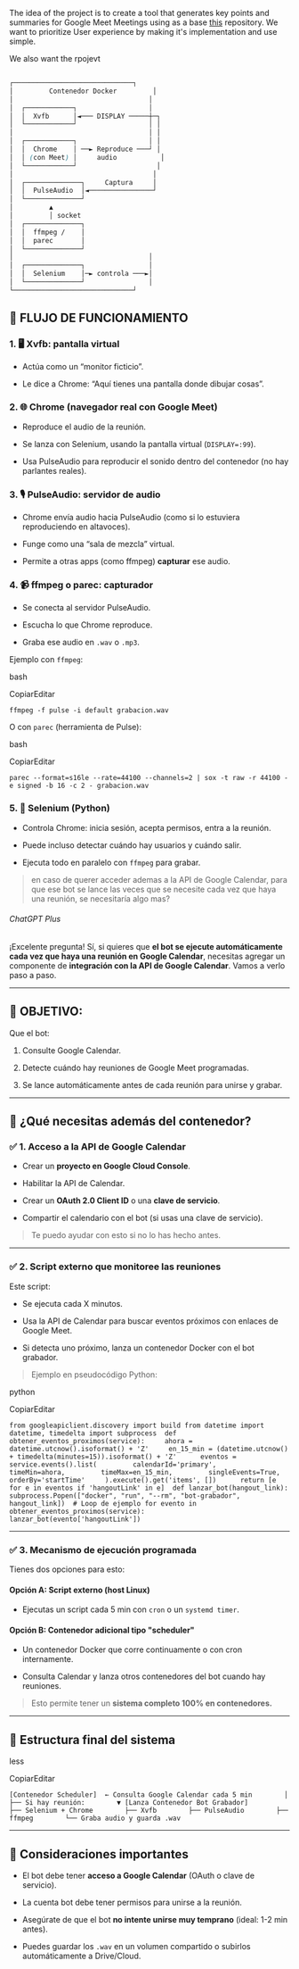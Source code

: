 
The idea of the project is to create a tool that generates key points and summaries for Google Meet Meetings using as a base [this](https://github.com/dhruvldrp9/Google-Meet-Bot) repository. We want to prioritize User experience by making it's implementation and use simple.

We also want the rpojevt 
```css

┌──────────────────────────────┐
│         Contenedor Docker         │
│                                  │
│  ┌────────────┐                  │
│  │  Xvfb      │◄─── DISPLAY ─────┼─┐
│  └────────────┘                  │ │
│                                  │ │
│  ┌────────────┐                  │ │
│  │  Chrome    │ ──► Reproduce ───┘ │
│  │ (con Meet) │     audio           │
│  └────────────┘                    │
│                                   │
│  ┌──────────────┐     Captura     │
│  │  PulseAudio  │◄────────────────┘
│  └──────────────┘
│         ▲
│         │ socket
│  ┌──────────────┐
│  │  ffmpeg /    │
│  │  parec       │
│  └──────────────┘
│                                  │
│  ┌──────────────┐                │
│  │  Selenium    │─► controla ───►│
│  └──────────────┘                │
└──────────────────────────────┘
```
## 🔄 FLUJO DE FUNCIONAMIENTO

### 1. 🖥️ **Xvfb: pantalla virtual**

- Actúa como un “monitor ficticio”.
    
- Le dice a Chrome: “Aquí tienes una pantalla donde dibujar cosas”.
    

### 2. 🌐 **Chrome (navegador real con Google Meet)**

- Reproduce el audio de la reunión.
    
- Se lanza con Selenium, usando la pantalla virtual (`DISPLAY=:99`).
    
- Usa PulseAudio para reproducir el sonido dentro del contenedor (no hay parlantes reales).
    

### 3. 🎙️ **PulseAudio: servidor de audio**

- Chrome envía audio hacia PulseAudio (como si lo estuviera reproduciendo en altavoces).
    
- Funge como una “sala de mezcla” virtual.
    
- Permite a otras apps (como ffmpeg) **capturar** ese audio.
    

### 4. 📹 **ffmpeg o parec: capturador**

- Se conecta al servidor PulseAudio.
    
- Escucha lo que Chrome reproduce.
    
- Graba ese audio en `.wav` o `.mp3`.
    

Ejemplo con `ffmpeg`:

bash

CopiarEditar

`ffmpeg -f pulse -i default grabacion.wav`

O con `parec` (herramienta de Pulse):

bash

CopiarEditar

`parec --format=s16le --rate=44100 --channels=2 | sox -t raw -r 44100 -e signed -b 16 -c 2 - grabacion.wav`

### 5. 🧠 **Selenium (Python)**

- Controla Chrome: inicia sesión, acepta permisos, entra a la reunión.
    
- Puede incluso detectar cuándo hay usuarios y cuándo salir.
    
- Ejecuta todo en paralelo con `ffmpeg` para grabar.

> en caso de querer acceder ademas a la API de Google Calendar, para que ese bot se lance las veces que se necesite cada vez que haya una reunión, se necesitaría algo mas?

###### ChatGPT Plus

¡Excelente pregunta! Sí, si quieres que **el bot se ejecute automáticamente cada vez que haya una reunión en Google Calendar**, necesitas agregar un componente de **integración con la API de Google Calendar**. Vamos a verlo paso a paso.

---

## 🎯 OBJETIVO:

Que el bot:

1. Consulte Google Calendar.
    
2. Detecte cuándo hay reuniones de Google Meet programadas.
    
3. Se lance automáticamente antes de cada reunión para unirse y grabar.
    

---

## 🧱 ¿Qué necesitas además del contenedor?

### ✅ 1. **Acceso a la API de Google Calendar**

- Crear un **proyecto en Google Cloud Console**.
    
- Habilitar la API de Calendar.
    
- Crear un **OAuth 2.0 Client ID** o una **clave de servicio**.
    
- Compartir el calendario con el bot (si usas una clave de servicio).
    

> Te puedo ayudar con esto si no lo has hecho antes.

---

### ✅ 2. **Script externo que monitoree las reuniones**

Este script:

- Se ejecuta cada X minutos.
    
- Usa la API de Calendar para buscar eventos próximos con enlaces de Google Meet.
    
- Si detecta uno próximo, lanza un contenedor Docker con el bot grabador.
    

> Ejemplo en pseudocódigo Python:

python

CopiarEditar

`from googleapiclient.discovery import build from datetime import datetime, timedelta import subprocess  def obtener_eventos_proximos(service):     ahora = datetime.utcnow().isoformat() + 'Z'     en_15_min = (datetime.utcnow() + timedelta(minutes=15)).isoformat() + 'Z'      eventos = service.events().list(         calendarId='primary',         timeMin=ahora,         timeMax=en_15_min,         singleEvents=True,         orderBy='startTime'     ).execute().get('items', [])      return [e for e in eventos if 'hangoutLink' in e]  def lanzar_bot(hangout_link):     subprocess.Popen(["docker", "run", "--rm", "bot-grabador", hangout_link])  # Loop de ejemplo for evento in obtener_eventos_proximos(service):     lanzar_bot(evento['hangoutLink'])`

---

### ✅ 3. **Mecanismo de ejecución programada**

Tienes dos opciones para esto:

#### Opción A: Script externo (host Linux)

- Ejecutas un script cada 5 min con `cron` o un `systemd timer`.
    

#### Opción B: Contenedor adicional tipo "scheduler"

- Un contenedor Docker que corre continuamente o con cron internamente.
    
- Consulta Calendar y lanza otros contenedores del bot cuando hay reuniones.
    

> Esto permite tener un **sistema completo 100% en contenedores.**

---

## 🧩 Estructura final del sistema

less

CopiarEditar

`[Contenedor Scheduler]  ← Consulta Google Calendar cada 5 min        │        ├── Si hay reunión:        ▼ [Lanza Contenedor Bot Grabador]        ├── Selenium + Chrome        ├── Xvfb        ├── PulseAudio        ├── ffmpeg        └── Graba audio y guarda .wav`

---

## 🚨 Consideraciones importantes

- El bot debe tener **acceso a Google Calendar** (OAuth o clave de servicio).
    
- La cuenta bot debe tener permisos para unirse a la reunión.
    
- Asegúrate de que el bot **no intente unirse muy temprano** (ideal: 1-2 min antes).
    
- Puedes guardar los `.wav` en un volumen compartido o subirlos automáticamente a Drive/Cloud.